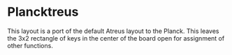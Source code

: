 # Plancktreus
This layout is a port of the default Atreus layout to the Planck. This leaves the 3x2 rectangle of keys in the center of the board open for assignment of other functions.

